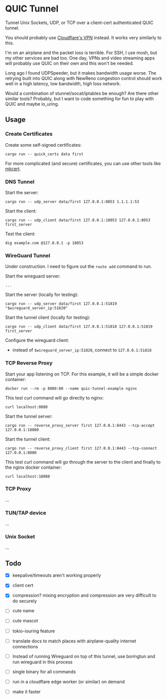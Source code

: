 # QUIC Tunnel

Tunnel Unix Sockets, UDP, or TCP over a client-cert authenticated QUIC tunnel.

You should probably use [Cloudflare's VPN](https://warp.plus/zxVp1) instead. It works very similarly to this.

I'm on an airplane and the packet loss is terrible. For SSH, I use mosh, but my other services are bad too. One day, VPNs and video streaming apps will probably use QUIC on their own and this won't be needed.

Long ago I found UDPSpeeder, but it makes bandwidth usage worse. The retrying built into QUIC along with NewReno congestion control should work well in a high latency, low bandwidth, high loss network.

Would a combination of stunnel/socat/iptables be enough? Are there other similar tools? Probably, but I want to code something for fun to play with QUIC and maybe io_uring.

## Usage

### Create Certificates

Create some self-signed certificates:

    cargo run -- quick_certs data first

For more complicated (and secure) certificates, you can use other tools like [mkcert](https://github.com/FiloSottile/mkcert).

### DNS Tunnel

Start the server:

    cargo run -- udp_server data/first 127.0.0.1:8053 1.1.1.1:53

Start the client:

    cargo run -- udp_client data/first 127.0.0.1:18053 127.0.0.1:8053 first_server

Test the client:

    dig example.com @127.0.0.1 -p 18053

### WireGuard Tunnel

Under construction. I need to figure out the `route add` command to run.

Start the wireguard server:

    ...

Start the server (locally for testing):

    cargo run -- udp_server data/first 127.0.0.1:51819 "$wireguard_server_ip:51820"

Start the tunnel client (locally for testing):

    cargo run -- udp_client data/first 127.0.0.1:51818 127.0.0.1:51819 first_server

Configure the wireguard client:

 - instead of `$wireguard_server_ip:51820`, connect to `127.0.0.1:51818`

### TCP Reverse Proxy

Start your app listening on TCP. For this example, it will be a simple docker container:

    docker run --rm -p 8080:80 --name quic-tunnel-example nginx

This test curl command will go directly to nginx:

    curl localhost:8080

Start the tunnel server:

    cargo run -- reverse_proxy_server first 127.0.0.1:8443 --tcp-accept 127.0.0.1:18080

Start the tunnel client:

    cargo run -- reverse_proxy_client first 127.0.0.1:8443 --tcp-connect 127.0.0.1:8080

This test curl command will go through the server to the client and finally to the nginx docker container:

    curl localhost:18080

### TCP Proxy

...

### TUN/TAP device

...

### Unix Socket

...

## Todo

- [x] keepalive/timeouts aren't working properly
- [x] client cert
- [x] compression? mixing encryption and compression are very difficult to do securely
- [ ] cute name
- [ ] cute mascot
- [ ] tokio-iouring feature
- [ ] translate docs to match places with airplane-quality internet connections
- [ ] Instead of running Wireguard on top of this tunnel, use boringtun and run wireguard in this process
- [ ] single binary for all commands
- [ ] run in a cloudflare edge worker (or similar) on demand
- [ ] make it faster

